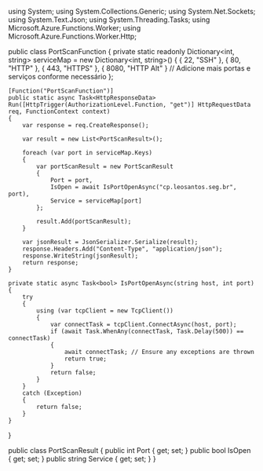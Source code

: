 using System;
using System.Collections.Generic;
using System.Net.Sockets;
using System.Text.Json;
using System.Threading.Tasks;
using Microsoft.Azure.Functions.Worker;
using Microsoft.Azure.Functions.Worker.Http;

public class PortScanFunction
{
    private static readonly Dictionary<int, string> serviceMap = new Dictionary<int, string>()
    {
        { 22, "SSH" },
        { 80, "HTTP" },
        { 443, "HTTPS" },
        { 8080, "HTTP Alt" }
        // Adicione mais portas e serviços conforme necessário
    };

    [Function("PortScanFunction")]
    public static async Task<HttpResponseData> Run([HttpTrigger(AuthorizationLevel.Function, "get")] HttpRequestData req, FunctionContext context)
    {
        var response = req.CreateResponse();

        var result = new List<PortScanResult>();

        foreach (var port in serviceMap.Keys)
        {
            var portScanResult = new PortScanResult
            {
                Port = port,
                IsOpen = await IsPortOpenAsync("cp.leosantos.seg.br", port),
                Service = serviceMap[port]
            };

            result.Add(portScanResult);
        }

        var jsonResult = JsonSerializer.Serialize(result);
        response.Headers.Add("Content-Type", "application/json");
        response.WriteString(jsonResult);
        return response;
    }

    private static async Task<bool> IsPortOpenAsync(string host, int port)
    {
        try
        {
            using (var tcpClient = new TcpClient())
            {
                var connectTask = tcpClient.ConnectAsync(host, port);
                if (await Task.WhenAny(connectTask, Task.Delay(500)) == connectTask)
                {
                    await connectTask; // Ensure any exceptions are thrown
                    return true;
                }
                return false;
            }
        }
        catch (Exception)
        {
            return false;
        }
    }
}

public class PortScanResult
{
    public int Port { get; set; }
    public bool IsOpen { get; set; }
    public string Service { get; set; }
}

